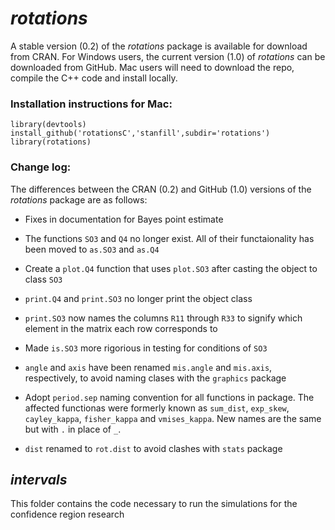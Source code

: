 *rotations*
========================================================
A stable version (0.2) of the *rotations* package is available for download from CRAN.  For Windows users, the current version (1.0) of *rotations* can be downloaded from GitHub.  Mac users will need to download the repo, compile the C++ code and install locally.

### Installation instructions for Mac: 
```
library(devtools)
install_github('rotationsC','stanfill',subdir='rotations')
library(rotations)
```

### Change log:
The differences between the CRAN (0.2) and GitHub (1.0) versions of the *rotations* package are as follows:

* Fixes in documentation for Bayes point estimate

* The functions `SO3` and `Q4` no longer exist.  All of their functaionality has been moved to `as.SO3` and `as.Q4`

* Create a `plot.Q4` function that uses `plot.SO3` after casting the object to class `SO3`

* `print.Q4` and `print.SO3` no longer print the object class

* `print.SO3` now names the columns `R11` through `R33` to signify which element in the matrix each row corresponds to

* Made `is.SO3` more rigorious in testing for conditions of `SO3`

* `angle` and `axis` have been renamed `mis.angle` and `mis.axis`, respectively, to avoid naming clases with the `graphics` package

* Adopt `period.sep` naming convention for all functions in package.  The affected functionas were formerly known as `sum_dist`, `exp_skew`, `cayley_kappa`, `fisher_kappa` and `vmises_kappa`.  New names are the same but with `.` in place of `_`.

* `dist` renamed to `rot.dist` to avoid clashes with `stats` package

*intervals*
--------------------------------------------------------
This folder contains the code necessary to run the simulations for the confidence region research

